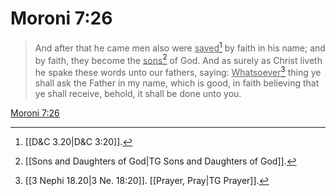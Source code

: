 # Moroni 7:26

> And after that he came men also were <u>saved</u>[^a] by faith in his name; and by faith, they become the <u>sons</u>[^b] of God. And as surely as Christ liveth he spake these words unto our fathers, saying: <u>Whatsoever</u>[^c] thing ye shall ask the Father in my name, which is good, in faith believing that ye shall receive, behold, it shall be done unto you.

[Moroni 7:26](https://www.churchofjesuschrist.org/study/scriptures/bofm/moro/7?lang=eng&id=p26#p26)


[^a]: [[D&C 3.20|D&C 3:20]].  
[^b]: [[Sons and Daughters of God|TG Sons and Daughters of God]].  
[^c]: [[3 Nephi 18.20|3 Ne. 18:20]]. [[Prayer, Pray|TG Prayer]].  

